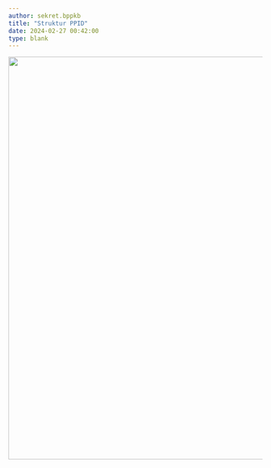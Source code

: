 ```yaml
---
author: sekret.bppkb
title: "Struktur PPID"
date: 2024-02-27 00:42:00
type: blank
---
```

<p><img src="/images/v34DIFUjHFFWWj1nWptG.jpg" alt="" width="636" height="800" /></p>